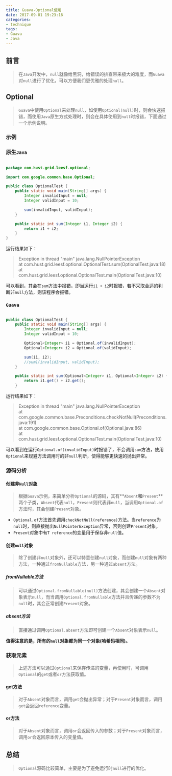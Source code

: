 ```yaml
---
title: Guava-Optional使用
date: 2017-09-01 19:23:16
categories:
- technique
tags:
- Guava
- Java
---
```


## 前言

> 在`Java`开发中，`null`就像给黑洞，给错误的排查带来极大的难度，而`Guava`对`null`进行了优化，可以方便我们更优雅的处理`null`。

## Optional

> `Guava`中使用`Optional`来处理`null`，如使用`Optional(null)`时，则会快速报错，而使用`Java`原生方式处理时，则会在具体使用到`null`时报错，下面通过一个示例说明。

### 示例

### 原生`Java`

```java

package com.hust.grid.leesf.optional;

import com.google.common.base.Optional;

public class OptionalTest {
    public static void main(String[] args) {
        Integer invalidInput = null;
        Integer validInput = 10;

        sum(invalidInput, validInput);
    }

    public static int sum(Integer i1, Integer i2) {
        return i1 + i2;
    }
}

```

运行结果如下：

> Exception in thread "main" java.lang.NullPointerException  
	at com.hust.grid.leesf.optional.OptionalTest.sum(OptionalTest.java:18)  
	at com.hust.grid.leesf.optional.OptionalTest.main(OptionalTest.java:10)

可以看到，其会在`sum`方法中报错，即当运行`i1 + i2`时报错，若不采取合适的判断非`null`方法，则该程序会报错。

### `Guava`

```java

public class OptionalTest {
    public static void main(String[] args) {
        Integer invalidInput = null;
        Integer validInput = 10;

        Optional<Integer> i1 = Optional.of(invalidInput);
        Optional<Integer> i2 = Optional.of(validInput);

        sum(i1, i2);
        //sum1(invalidInput, validInput);
    }

    public static int sum(Optional<Integer> i1, Optional<Integer> i2) {
        return i1.get() + i2.get();
    }

```

运行结果如下：

> Exception in thread "main" java.lang.NullPointerException  
	at com.google.common.base.Preconditions.checkNotNull(Preconditions.java:191)  
	at com.google.common.base.Optional.of(Optional.java:86)  
	at com.hust.grid.leesf.optional.OptionalTest.main(OptionalTest.java:10)  

可以看到在运行`Optional.of(invalidInput)`时报错了，不会调用`sum`方法，使用`Optional`来规避方法调用时的非`null`判断，使得能够更快速的抛出异常。

### 源码分析

#### 创建非`Null`对象

> 根据`Guava`示例，来简单分析`Optional`的源码，其有**`Absent`**和**`Present`**两个子类，`Absent`代表`null`，`Present`则代表非`null`，当调用`Optional.of`方法时，其会创建`Present`对象。

* `Optional.of`方法首先调用`checkNotNull(reference)`方法。当`reference`为`null`时，则直接抛出`NullPointerException`异常，否则创建`Present`对象。
* `Present`对象中有`T reference`的变量用于保存非`null`值。

#### 创建`null`对象
> 除了创建非`null`对象外，还可以特意创建`null`对象，而创建`null`对象有两种方法，一种通过`fromNullable`方法，另一种通过`absent`方法。


##### fromNullable方法

> 可以通过`Optional.fromNullable(null)`方法创建，其会创建一个`Absent`对象表示`null`，而当调用`Optional.fromNullable`方法并且传递的参数不为`null`时，其会正常创建`Present`对象。

##### absent方法

> 直接通过调用`Optional.absent`方法即可创建一个`Absent`对象表示`null`。


**值得注意的是，所有的`null`对象都为同一个对象(哈希码相同)。**

### 获取元素

> 上述方法可以通过`Optional`来保存传递的变量，再使用时，可调用`Optional`的`get`或者`or`方法获取值。

#### get方法

> 对于`Absent`对象而言，调用`get`会抛出异常；对于`Present`对象而言，调用`get`会返回`reference`变量。

#### or方法

> 对于`Absent`对象而言，调用`or`会返回传入的参数；对于`Present`对象而言，调用`or`会返回原本传入的变量值。

## 总结

> `Optional`源码比较简单，主要是为了避免运行时`null`进行的优化。
